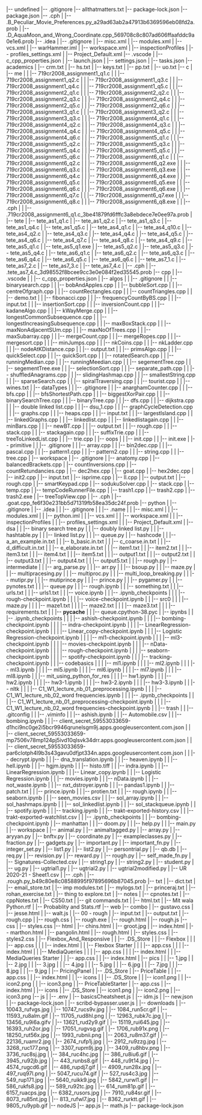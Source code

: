 |-- undefined
    |-- .gitignore
    |-- allthatmatters.txt
    |-- package-lock.json
    |-- package.json
    |-- .cph
    |   |-- .B_Peculiar_Movie_Preferences.py_a29ad63ab2a47913b6369596eb08fd2a.prob
    |   |-- .D_AquaMoon_and_Wrong_Coordinate.cpp_569708c8c807ad606ffaafddc9a0e1e6.prob
    |-- .idea
    |   |-- .gitignore
    |   |-- misc.xml
    |   |-- modules.xml
    |   |-- vcs.xml
    |   |-- warHammer.iml
    |   |-- workspace.xml
    |   |-- inspectionProfiles
    |       |-- profiles_settings.xml
    |       |-- Project_Default.xml
    |-- .vscode
    |   |-- c_cpp_properties.json
    |   |-- launch.json
    |   |-- settings.json
    |   |-- tasks.json
    |-- academics
    |   |-- crm.txt
    |   |-- hs.txt
    |   |-- keys.txt
    |   |-- pp.txt
    |   |-- uo.txt
    |-- c
    |   |-- me
    |   |   |-- 719cr2008_assignment1_q1.c
    |   |   |-- 719cr2008_assignment1_q2.c
    |   |   |-- 719cr2008_assignment1_q3.c
    |   |   |-- 719cr2008_assignment1_q4.c
    |   |   |-- 719cr2008_assignment1_q5.c
    |   |   |-- 719cr2008_assignment2_q1.c
    |   |   |-- 719cr2008_assignment2_q2.c
    |   |   |-- 719cr2008_assignment2_q3.c
    |   |   |-- 719cr2008_assignment2_q4.c
    |   |   |-- 719cr2008_assignment2_q5.c
    |   |   |-- 719cr2008_assignment2_q6.c
    |   |   |-- 719cr2008_assignment3_q1.c
    |   |   |-- 719cr2008_assignment3_q2.c
    |   |   |-- 719cr2008_assignment3_q3.c
    |   |   |-- 719cr2008_assignment4_q1.c
    |   |   |-- 719cr2008_assignment4_q2.c
    |   |   |-- 719cr2008_assignment4_q3.c
    |   |   |-- 719cr2008_assignment4_q4.c
    |   |   |-- 719cr2008_assignment4_q5.c
    |   |   |-- 719cr2008_assignment4_q6.c
    |   |   |-- 719cr2008_assignment5_q1.c
    |   |   |-- 719cr2008_assignment5_q2.c
    |   |   |-- 719cr2008_assignment5_q3.c
    |   |   |-- 719cr2008_assignment5_q4.c
    |   |   |-- 719cr2008_assignment5_q5.c
    |   |   |-- 719cr2008_assignment5_q6.c
    |   |   |-- 719cr2008_assignment6_q1.c
    |   |   |-- 719cr2008_assignment6_q2.c
    |   |   |-- 719cr2008_assignment6_q2.exe
    |   |   |-- 719cr2008_assignment6_q3.c
    |   |   |-- 719cr2008_assignment6_q3.exe
    |   |   |-- 719cr2008_assignment6_q4.c
    |   |   |-- 719cr2008_assignment6_q4.exe
    |   |   |-- 719cr2008_assignment6_q5.c
    |   |   |-- 719cr2008_assignment6_q5.exe
    |   |   |-- 719cr2008_assignment6_q6.c
    |   |   |-- 719cr2008_assignment6_q6.exe
    |   |   |-- 719cr2008_assignment6_q7.c
    |   |   |-- 719cr2008_assignment6_q7.exe
    |   |   |-- 719cr2008_assignment6_q8.c
    |   |   |-- 719cr2008_assignment6_q8.exe
    |   |   |-- .cph
    |   |       |-- .719cr2008_assignment6_q1.c_3be41879fd6fffc3a8ebdece7e0ee97a.prob
    |   |-- tete
    |       |-- tete_as1_q1.c
    |       |-- tete_as1_q2.c
    |       |-- tete_as1_q3.c
    |       |-- tete_as1_q4.c
    |       |-- tete_as1_q5.c
    |       |-- tete_as4_q1.c
    |       |-- tete_as4_q10.c
    |       |-- tete_as4_q2.c
    |       |-- tete_as4_q3.c
    |       |-- tete_as4_q4.c
    |       |-- tete_as4_q5.c
    |       |-- tete_as4_q6.c
    |       |-- tete_as4_q7.c
    |       |-- tete_as4_q8.c
    |       |-- tete_as4_q9.c
    |       |-- tete_as5_q1.c
    |       |-- tete_as5_q1.exe
    |       |-- tete_as5_q2.c
    |       |-- tete_as5_q3.c
    |       |-- tete_as5_q4.c
    |       |-- tete_as6_q1.c
    |       |-- tete_as6_q2.c
    |       |-- tete_as6_q3.c
    |       |-- tete_as6_q4.c
    |       |-- tete_as6_q5.c
    |       |-- tete_as6_q6.c
    |       |-- tete_as7_1.c
    |       |-- tete_as7_2.c
    |       |-- tete_as7_3.c
    |       |-- tete_as7_4.c
    |       |-- .cph
    |           |-- .tete_as7_4.c_3d98552f8bcee9cc3e0e084f2ed35545.prob
    |-- cpp
    |   |-- .vscode
    |   |   |-- c_cpp_properties.json
    |   |-- algos
    |   |   |-- .gitignore
    |   |   |-- binarysearch.cpp
    |   |   |-- bobAndApples.cpp
    |   |   |-- bubbleSort.cpp
    |   |   |-- centreOfgraph.cpp
    |   |   |-- countRectangles.cpp
    |   |   |-- countTriangles.cpp
    |   |   |-- demo.txt
    |   |   |-- fibonacci.cpp
    |   |   |-- frequencyCountByBS.cpp
    |   |   |-- input.txt
    |   |   |-- insertionSort.cpp
    |   |   |-- inversionCount.cpp
    |   |   |-- kadaneAlgo.cpp
    |   |   |-- kWayMerge.cpp
    |   |   |-- longestCommonSubsequence.cpp
    |   |   |-- longestIncreasingSubsequence.cpp
    |   |   |-- maxBoxStack.cpp
    |   |   |-- maxNonAdjacentSUm.cpp
    |   |   |-- maxNoOfTrees.cpp
    |   |   |-- maxSubarray.cpp
    |   |   |-- mergeCount.cpp
    |   |   |-- mergeRopes.cpp
    |   |   |-- mergesort.cpp
    |   |   |-- minJumps.cpp
    |   |   |-- nkCoins.cpp
    |   |   |-- nkLadder.cpp
    |   |   |-- nodeAtKDistance.cpp
    |   |   |-- output.txt
    |   |   |-- primsAlgo.cpp
    |   |   |-- quickSelect.cpp
    |   |   |-- quickSort.cpp
    |   |   |-- rotatedSearch.cpp
    |   |   |-- runningMedian.cpp
    |   |   |-- runningMeedian.cpp
    |   |   |-- segementTree.cpp
    |   |   |-- segementTree.exe
    |   |   |-- selectionSort.cpp
    |   |   |-- separate_path.cpp
    |   |   |-- shuffledAnagrams.cpp
    |   |   |-- slidingHashmap.cpp
    |   |   |-- smallestString.cpp
    |   |   |-- sparseSearch.cpp
    |   |   |-- spiralTraversing.cpp
    |   |   |-- tourist.cpp
    |   |   |-- wines.txt
    |   |-- dataTypes
    |   |   |-- .gitignore
    |   |   |-- anarghamCounter.cpp
    |   |   |-- bfs.cpp
    |   |   |-- bfsShortestPath.cpp
    |   |   |-- biggestXorPair.cpp
    |   |   |-- binarySearchTree.cpp
    |   |   |-- binaryTree.cpp
    |   |   |-- dfs.cpp
    |   |   |-- dijkstra.cpp
    |   |   |-- double linked list.cpp
    |   |   |-- dsu_1.cpp
    |   |   |-- graphCycleDetection.cpp
    |   |   |-- graphs.cpp
    |   |   |-- heaps.cpp
    |   |   |-- input.txt
    |   |   |-- largestIsland.cpp
    |   |   |-- linkedGraphs.cpp
    |   |   |-- linkedlist.cpp
    |   |   |-- linkedlistagain.cpp
    |   |   |-- minBars.cpp
    |   |   |-- newBT.cpp
    |   |   |-- output.txt
    |   |   |-- rough.cpp
    |   |   |-- stack.cpp
    |   |   |-- stackagain.cpp
    |   |   |-- suffixTrie.cpp
    |   |   |-- treeToLinkedList.cpp
    |   |   |-- trie.cpp
    |   |-- oops
    |   |   |-- init.cpp
    |   |   |-- init.exe
    |   |-- primitive
    |   |   |-- .gitignore
    |   |   |-- array.cpp
    |   |   |-- bin2dec.cpp
    |   |   |-- pascal.cpp
    |   |   |-- pattern1.cpp
    |   |   |-- pattern2.cpp
    |   |   |-- string.cpp
    |   |   |-- tree.cpp
    |   |-- workspace
    |       |-- .gitignore
    |       |-- anatomy.cpp
    |       |-- balancedBrackets.cpp
    |       |-- countInversions.cpp
    |       |-- countRetundancies.cpp
    |       |-- dec2hex.cpp
    |       |-- goat.cpp
    |       |-- hex2dec.cpp
    |       |-- init2.cpp
    |       |-- input.txt
    |       |-- isprime.cpp
    |       |-- ll.cpp
    |       |-- output.txt
    |       |-- rough.cpp
    |       |-- smartKeypad.cpp
    |       |-- sodukuSolver.cpp
    |       |-- stack.cpp
    |       |-- temp.cpp
    |       |-- tempCodeRunnerFile.cpp
    |       |-- trash1.cpp
    |       |-- trash2.cpp
    |       |-- trash2.exe
    |       |-- treeTopView.cpp
    |       |-- .cph
    |           |-- .goat.cpp_fe6f30e231bb5d71319fb58ea35dc24f.prob
    |-- python
    |   |-- .gitignore
    |   |-- .idea
    |   |   |-- .gitignore
    |   |   |-- .name
    |   |   |-- misc.xml
    |   |   |-- modules.xml
    |   |   |-- python.iml
    |   |   |-- vcs.xml
    |   |   |-- workspace.xml
    |   |   |-- inspectionProfiles
    |   |       |-- profiles_settings.xml
    |   |       |-- Project_Default.xml
    |   |-- dsa
    |   |   |-- binary search tree.py
    |   |   |-- doubly linked list.py
    |   |   |-- hashtable.py
    |   |   |-- linked list.py
    |   |   |-- queue.py
    |   |-- hashcode
    |   |   |-- a_an_example.in.txt
    |   |   |-- b_basic.in.txt
    |   |   |-- c_coarse.in.txt
    |   |   |-- d_difficult.in.txt
    |   |   |-- e_elaborate.in.txt
    |   |   |-- item1.txt
    |   |   |-- item2.txt
    |   |   |-- item3.txt
    |   |   |-- item4.txt
    |   |   |-- item5.txt
    |   |   |-- output1.txt
    |   |   |-- output2.txt
    |   |   |-- output3.txt
    |   |   |-- output4.txt
    |   |   |-- output5.txt
    |   |   |-- rough.py
    |   |-- intermediate
    |   |   |-- arg_parse.py
    |   |   |-- arr.py
    |   |   |-- bsoup.py
    |   |   |-- maze.py
    |   |   |-- multipracesing.py
    |   |   |-- multiproc.py
    |   |   |-- multi_loop_breaking.py
    |   |   |-- mutipr.py
    |   |   |-- mutiprince.py
    |   |   |-- prince.py
    |   |   |-- pygamer.py
    |   |   |-- pynotes.txt
    |   |   |-- queue.py
    |   |   |-- rough.ipynb
    |   |   |-- something.txt
    |   |   |-- urls.txt
    |   |   |-- urls1.txt
    |   |   |-- voice.ipynb
    |   |   |-- .ipynb_checkpoints
    |   |   |   |-- rough-checkpoint.ipynb
    |   |   |   |-- voice-checkpoint.ipynb
    |   |   |-- src0
    |   |   |   |-- maze.py
    |   |   |   |-- maze1.txt
    |   |   |   |-- maze2.txt
    |   |   |   |-- maze3.txt
    |   |   |   |-- requirements.txt
    |   |   |-- __pycache__
    |   |       |-- queue.cpython-38.pyc
    |   |-- ipynbs
    |   |   |-- .ipynb_checkpoints
    |   |   |   |-- ashish-checkpoint.ipynb
    |   |   |   |-- bombing-checkpoint.ipynb
    |   |   |   |-- indra-checkpoint.ipynb
    |   |   |   |-- LinearRegression-checkpoint.ipynb
    |   |   |   |-- Linear_copy-checkpoint.ipynb
    |   |   |   |-- Logistic Regression-checkpoint.ipynb
    |   |   |   |-- ml1-checkpoint.ipynb
    |   |   |   |-- ml3-checkpoint.ipynb
    |   |   |   |-- movies-checkpoint.ipynb
    |   |   |   |-- nData-checkpoint.ipynb
    |   |   |   |-- rough-checkpoint.ipynb
    |   |   |   |-- seaborn-checkpoint.ipynb
    |   |   |   |-- spotify-checkpoint.ipynb
    |   |   |   |-- tracking-checkpoint.ipynb
    |   |   |-- codebasics
    |   |   |   |-- ml1.ipynb
    |   |   |   |-- ml2.ipynb
    |   |   |   |-- ml3.ipynb
    |   |   |   |-- ml5.ipynb
    |   |   |   |-- ml6.ipynb
    |   |   |   |-- ml7.ipynb
    |   |   |   |-- ml8.ipynb
    |   |   |-- mit_using_python_for_res
    |   |   |   |-- hw1.ipynb
    |   |   |   |-- hw2.ipynb
    |   |   |   |-- hw3-1.ipynb
    |   |   |   |-- hw3-2.ipynb
    |   |   |   |-- hw3-3.ipynb
    |   |   |-- nltk
    |   |   |   |-- C1_W1_lecture_nb_01_preprocessing.ipynb
    |   |   |   |-- C1_W1_lecture_nb_02_word frequencies.ipynb
    |   |   |   |-- .ipynb_checkpoints
    |   |   |       |-- C1_W1_lecture_nb_01_preprocessing-checkpoint.ipynb
    |   |   |       |-- C1_W1_lecture_nb_02_word frequencies-checkpoint.ipynb
    |   |   |-- trash
    |   |       |-- .gitconfig
    |   |       |-- .viminfo
    |   |       |-- ashish.ipynb
    |   |       |-- Automobile.csv
    |   |       |-- bombing.ipynb
    |   |       |-- client_secret_59553033659-d1hci9nc0ge2i5bcr9946qrunelsgm9j.apps.googleusercontent.com.json
    |   |       |-- client_secret_59553033659-mp7506v78mp124pj5ivd10qlsvk34drr.apps.googleusercontent.com.json
    |   |       |-- client_secret_59553033659-par6clotph4l9b3s43gavu0dfjpt334n.apps.googleusercontent.com.json
    |   |       |-- decrypt.ipynb
    |   |       |-- dna_translation.ipynb
    |   |       |-- heaven.ipynb
    |   |       |-- hell.ipynb
    |   |       |-- hgjm.ipynb
    |   |       |-- histo.tiff
    |   |       |-- indra.ipynb
    |   |       |-- LinearRegression.ipynb
    |   |       |-- Linear_copy.ipynb
    |   |       |-- Logistic Regression.ipynb
    |   |       |-- movies.ipynb
    |   |       |-- nData.ipynb
    |   |       |-- not_waste.ipynb
    |   |       |-- nxt_dstroyer.ipynb
    |   |       |-- pandas1.ipynb
    |   |       |-- patch.txt
    |   |       |-- prince.ipynb
    |   |       |-- protien.txt
    |   |       |-- rough.ipynb
    |   |       |-- seaborn.ipynb
    |   |       |-- seen_movies.csv
    |   |       |-- sol_array.ipynb
    |   |       |-- sol_hashmaps.ipynb
    |   |       |-- sol_linkedlist.ipynb
    |   |       |-- sol_stackqueue.ipynb
    |   |       |-- spotify.ipynb
    |   |       |-- tracking.ipynb
    |   |       |-- trakt-exported-history.csv
    |   |       |-- trakt-exported-watchlist.csv
    |   |       |-- .ipynb_checkpoints
    |   |           |-- bombing-checkpoint.ipynb
    |   |-- manhattan
    |   |   |-- doom.py
    |   |   |-- help.py
    |   |   |-- main.py
    |   |-- workspace
    |       |-- animal.py
    |       |-- animaltagged.py
    |       |-- array.py
    |       |-- aryyan.py
    |       |-- bnftv.py
    |       |-- coordinate.py
    |       |-- exampleclasses.py
    |       |-- fraction.py
    |       |-- gadgets.py
    |       |-- important.py
    |       |-- important_fn.py
    |       |-- integer_set.py
    |       |-- list1.py
    |       |-- list2.py
    |       |-- persontrial.py
    |       |-- qb.db
    |       |-- req.py
    |       |-- revision.py
    |       |-- reward.py
    |       |-- rough.py
    |       |-- self_made_fn.py
    |       |-- Signatures-Collected.csv
    |       |-- string1.py
    |       |-- string2.py
    |       |-- student.py
    |       |-- ug.py
    |       |-- ugtrial1.py
    |       |-- ugtrial2.py
    |       |-- ugtrial2modified.py
    |       |-- UR 2020-21 - Sheet1.csv
    |       |-- .cph
    |           |-- .rough.py_b49c80e8c08588995f97895696b87045.prob
    |-- txt
    |   |-- dict.txt
    |   |-- email_store.txt
    |   |-- imp modules.txt
    |   |-- mylogs.txt
    |   |-- princeraj.txt
    |   |-- rohan_exercise.txt
    |   |-- thing to explore.txt
    |   |-- notes
    |       |-- cpnotes.txt
    |       |-- cppNotes.txt
    |       |-- CS50.txt
    |       |-- git commands.txt
    |       |-- html.txt
    |       |-- Mit wala Python.rtf
    |       |-- Probablity and Stats.rtf
    |-- web
        |-- combo
        |   |-- gustavo.css
        |   |-- jesse.html
        |   |-- walt.js
        |   |-- 00 - rough
        |       |-- input.txt
        |       |-- output.txt
        |       |-- rough.cpp
        |       |-- rough.css
        |       |-- rough.exe
        |       |-- rough.html
        |       |-- rough.js
        |-- css
        |   |-- styles.css
        |-- html
        |   |-- chins.html
        |   |-- groot.jpg
        |   |-- index.html
        |   |-- marthon.html
        |   |-- pangolin.html
        |   |-- rough.html
        |   |-- styles.css
        |   |-- styles2.css
        |   |-- Flexbox_And_Responsive
        |   |   |-- .DS_Store
        |   |   |-- Flexbox
        |   |   |   |-- app.css
        |   |   |   |-- index.html
        |   |   |-- Flexbox Starter
        |   |   |   |-- app.css
        |   |   |   |-- index.html
        |   |   |-- MediaQueries
        |   |   |   |-- app.css
        |   |   |   |-- index.html
        |   |   |-- MediaQueries Starter
        |   |       |-- app.css
        |   |       |-- index.html
        |   |-- pics
        |   |   |-- 1.jpg
        |   |   |-- 2.jpg
        |   |   |-- 3.jpg
        |   |   |-- 4.jpg
        |   |   |-- 5.jpg
        |   |   |-- 6.jpg
        |   |   |-- 7.jpg
        |   |   |-- 8.jpg
        |   |   |-- 9.jpg
        |   |-- PricingPanel
        |       |-- .DS_Store
        |       |-- PriceTable
        |       |   |-- app.css
        |       |   |-- index.html
        |       |   |-- icons
        |       |       |-- .DS_Store
        |       |       |-- icon1.png
        |       |       |-- icon2.png
        |       |       |-- icon3.png
        |       |-- PriceTableStarter
        |           |-- app.css
        |           |-- index.html
        |           |-- icons
        |               |-- .DS_Store
        |               |-- icon1.png
        |               |-- icon2.png
        |               |-- icon3.png
        |-- js
        |   |-- .env
        |   |-- basicsCheatsheet.js
        |   |-- idm.js
        |   |-- new.json
        |   |-- package-lock.json
        |   |-- scribd-bypasser.user.js
        |   |-- downloads
        |       |-- 10043_rufvgs.jpg
        |       |-- 10747_rucs9v.jpg
        |       |-- 1084_run5cr.gif
        |       |-- 11593_ru8alm.gif
        |       |-- 11705_rud8hl.png
        |       |-- 12963_rubk7c.jpg
        |       |-- 13456_ru9i6a.gifv
        |       |-- 13621_rud2y9.gif
        |       |-- 15119_rui645.jpg
        |       |-- 16393_ruh2or.jpg
        |       |-- 17051_rugvsg.gif
        |       |-- 1706_rub91x.png
        |       |-- 18250_rut56x.jpg
        |       |-- 1993_rubnii.png
        |       |-- 2063_ru8m37.gif
        |       |-- 22136_ruamr2.jpg
        |       |-- 2674_rufp1j.jpg
        |       |-- 2912_ru9zzg.jpg
        |       |-- 3268_ruc177.png
        |       |-- 3307_rupm9j.jpg
        |       |-- 3409_ru8hbv.png
        |       |-- 3736_ruc8sj.jpg
        |       |-- 384_ruc4hc.jpg
        |       |-- 386_ru8iu6.gif
        |       |-- 3945_ru92jb.jpg
        |       |-- 443_runbs8.gif
        |       |-- 448_ru9t14.jpg
        |       |-- 4574_rugcd6.gif
        |       |-- 486_rupdj7.gif
        |       |-- 4909_run28x.jpg
        |       |-- 497_ruq97l.png
        |       |-- 5047_rucu74.gif
        |       |-- 527_rus4c3.jpg
        |       |-- 549_rup171.jpg
        |       |-- 5640_ruikk9.jpg
        |       |-- 5842_rurwl1.gif
        |       |-- 586_rukfs8.jpg
        |       |-- 589_ru92tc.jpg
        |       |-- 614_rum81p.gif
        |       |-- 6157_ruacps.jpg
        |       |-- 6382_rusors.jpg
        |       |-- 7910_ru84sr.gif
        |       |-- 8073_ru85nt.jpg
        |       |-- 813_rufwl7.jpg
        |       |-- 8362_rurktt.gif
        |       |-- 9805_ru9ypb.gif
        |-- nodeJS
            |-- app.js
            |-- math.js
            |-- package-lock.json

